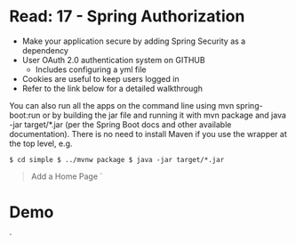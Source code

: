 

# Read: 17 - Spring Authorization


- Make your application secure by adding Spring Security as a dependency
- User OAuth 2.0 authentication system on GITHUB
  - Includes configuring a yml file
- Cookies are useful to keep users logged in
- Refer to the link below for a detailed walkthrough

You can also run all the apps on the command line using mvn spring-boot:run or by building the jar file and running it with mvn package and java -jar target/*.jar (per the Spring Boot docs and other available documentation). There is no need to install Maven if you use the wrapper at the top level, e.g.

`$ cd simple
$ ../mvnw package
$ java -jar target/*.jar`

> 
> Add a Home Page
`<!doctype html>
<html lang="en">
<head>
    <meta charset="utf-8"/>
    <meta http-equiv="X-UA-Compatible" content="IE=edge"/>
    <title>Demo</title>
    <meta name="description" content=""/>
    <meta name="viewport" content="width=device-width"/>
    <base href="/"/>
    <link rel="stylesheet" type="text/css" href="/webjars/bootstrap/css/bootstrap.min.css"/>
    <script type="text/javascript" src="/webjars/jquery/jquery.min.js"></script>
    <script type="text/javascript" src="/webjars/bootstrap/js/bootstrap.min.js"></script>
</head>
<body>
	<h1>Demo</h1>
	<div class="container"></div>
</body>
</html>`
